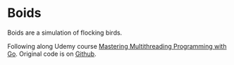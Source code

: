 # Boids

Boids are a simulation of flocking birds.

Following along Udemy course [Mastering Multithreading Programming with Go](https://www.udemy.com/course/multithreading-in-go-lang/learn/lecture/18225882#overview).  Original code is on [Github](https://github.com/cutajarj/multithreadingingo).
